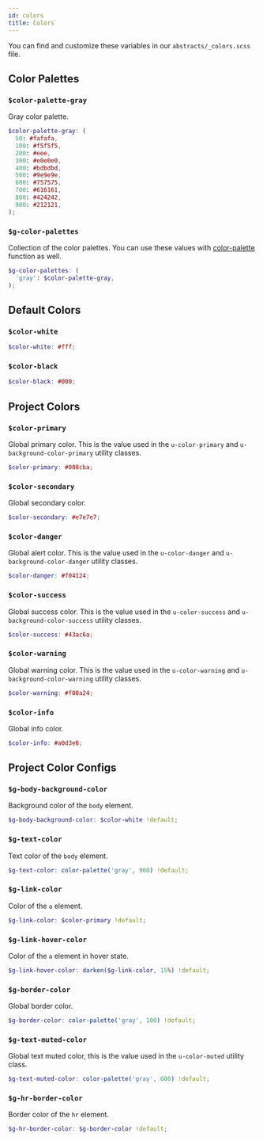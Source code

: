 ```yaml
---
id: colors
title: Colors
---
```


You can find and customize these variables in our `abstracts/_colors.scss` file.

## Color Palettes

### `$color-palette-gray`

Gray color palette.

```scss
$color-palette-gray: (
  50: #fafafa,
  100: #f5f5f5,
  200: #eee,
  300: #e0e0e0,
  400: #bdbdbd,
  500: #9e9e9e,
  600: #757575,
  700: #616161,
  800: #424242,
  900: #212121,
);
```

### `$g-color-palettes`

Collection of the color palettes. You can use these values with [color-palette](functions#color-palette) function as well.

```scss
$g-color-palettes: (
  'gray': $color-palette-gray,
);
```

## Default Colors

### `$color-white`

```scss
$color-white: #fff;
```

### `$color-black`

```scss
$color-black: #000;
```

## Project Colors

### `$color-primary`

Global primary color. This is the value used in the `u-color-primary` and `u-background-color-primary` utility classes.

```scss
$color-primary: #008cba;
```

### `$color-secondary`

Global secondary color.

```scss
$color-secondary: #e7e7e7;
```

### `$color-danger`

Global alert color. This is the value used in the `u-color-danger` and `u-background-color-danger` utility classes.

```scss
$color-danger: #f04124;
```

### `$color-success`

Global success color. This is the value used in the `u-color-success` and `u-background-color-success` utility classes.

```scss
$color-success: #43ac6a;
```

### `$color-warning`

Global warning color. This is the value used in the `u-color-warning` and `u-background-color-warning` utility classes.

```scss
$color-warning: #f08a24;
```

### `$color-info`

Global info color.

```scss
$color-info: #a0d3e8;
```

## Project Color Configs

### `$g-body-background-color`

Background color of the `body` element.

```scss
$g-body-background-color: $color-white !default;
```

### `$g-text-color`

Text color of the `body` element.

```scss
$g-text-color: color-palette('gray', 900) !default;
```

### `$g-link-color`

Color of the `a` element.

```scss
$g-link-color: $color-primary !default;
```

### `$g-link-hover-color`

Color of the `a` element in hover state.

```scss
$g-link-hover-color: darken($g-link-color, 15%) !default;
```

### `$g-border-color`

Global border color.

```scss
$g-border-color: color-palette('gray', 100) !default;
```

### `$g-text-muted-color`

Global text muted color, this is the value used in the `u-color-muted` utility class.

```scss
$g-text-muted-color: color-palette('gray', 600) !default;
```

### `$g-hr-border-color`

Border color of the `hr` element.

```scss
$g-hr-border-color: $g-border-color !default;
```
